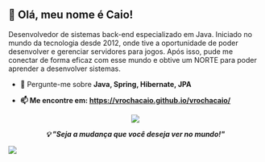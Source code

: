 ## 👋 Olá, meu nome é Caio!

Desenvolvedor de sistemas back-end especializado em Java. Iniciado no mundo da tecnologia desde 2012, onde tive a oportunidade de poder desenvolver e gerenciar servidores para jogos. Após isso, pude me conectar de forma eficaz com esse mundo e obtive um NORTE para poder aprender a desenvolver sistemas.

- 💬 Pergunte-me sobre <b>Java, Spring, Hibernate, JPA
  
- 📫 Me encontre em: https://vrochacaio.github.io/vrochacaio/

<!--
**vrochacaio/vrochacaio** is a ✨ _special_ ✨ repository because its `README.md` (this file) appears on your GitHub profile.

Here are some ideas to get you started:

- 🔭 I’m currently working on ...
- 🌱 I’m currently learning ...
- 👯 I’m looking to collaborate on ...
- 🤔 I’m looking for help with ...

- 📫 How to reach me: ...
- 😄 Pronouns: ...
- ⚡ Fun fact: ...
-->

<p align="center"><img src="https://github-readme-stats.vercel.app/api?username=vrochacaio&&show_icons=true&title_color=ffffff&icon_color=bb2acf&text_color=daf7dc&bg_color=151515"></img>

<p align="center"><em>💡 "Seja a mudança que você deseja ver no mundo!"</em>
  
  
![](https://komarev.com/ghpvc/?username=vrochacaio&color=blueviolet)



